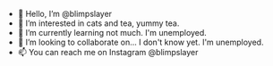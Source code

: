 - 👋 Hello, I’m @blimpslayer
- 👀 I’m interested in cats and tea, yummy tea.
- 🌱 I’m currently learning not much. I'm unemployed.
- 💞️ I’m looking to collaborate on... I don't know yet. I'm unemployed.
- 📫 You can reach me on Instagram @blimpslayer

<!---
blimpslayer/blimpslayer is a ✨ special ✨ repository because its `README.md` (this file) appears on your GitHub profile.
You can click the Preview link to take a look at your changes.
--->
